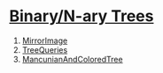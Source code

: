 # [Binary/N-ary Trees](https://www.hackerearth.com/practice/data-structures/trees/binary-and-nary-trees/tutorial/)

1. [MirrorImage](https://www.hackerearth.com/practice/data-structures/trees/binary-and-nary-trees/practice-problems/algorithm/mirror-image-2/description/)
1. [TreeQueries](https://www.hackerearth.com/practice/data-structures/trees/binary-and-nary-trees/practice-problems/algorithm/tree-queries-45/)
1. [MancunianAndColoredTree](https://www.hackerearth.com/practice/data-structures/trees/binary-and-nary-trees/practice-problems/algorithm/mancunian-and-colored-tree/)